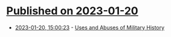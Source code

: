 # [Published on 2023-01-20](index.md)

* [2023-01-20, 15:00:23](https://news.ycombinator.com/item?id=34453987) - [Uses and Abuses of Military History](https://newcriterion.com/issues/2023/1/uses-abuses-of-military-history)
